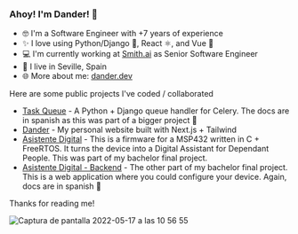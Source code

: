 ### Ahoy! I'm Dander! 👋 

- 🤓 I'm a Software Engineer with +7 years of experience
- ✨ I love using Python/Django 🐍, React ⚛️, and Vue 💚
- 💻 I'm currently working at [Smith.ai](https://smith.ai) as Senior Software Engineer
- 💃 I live in Seville, Spain
- 🌐 More about me: [dander.dev](https://dander.dev)


Here are some public projects I've coded / collaborated 
- [Task Queue](https://github.com/dander94/task_queue) - A Python + Django queue handler for Celery. The docs are in spanish as this was part of a bigger project 😬
- [Dander](https://gitlab.com/dander94/dander) - My personal website built with Next.js + Tailwind
- [Asistente Digital](https://gitlab.com/dander94/asistente-digital) - This is a firmware for a MSP432 written in C + FreeRTOS. It turns the device into a Digital Assistant for Dependant People. This was part of my bachelor final project.
- [Asistente Digital - Backend](https://gitlab.com/dander94/asistente-digital-backend) - The other part of my bachelor final project. This is a web application where you could configure your device. Again, docs are in spanish 😬

Thanks for reading me!

![Captura de pantalla 2022-05-17 a las 10 56 55](https://user-images.githubusercontent.com/11427686/168772175-f099ce7a-e695-428d-961b-e2946c123942.png)
